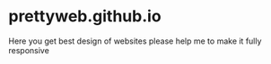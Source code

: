 # prettyweb.github.io
Here you get best design of websites
please help me to make it fully responsive

